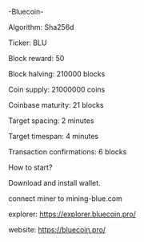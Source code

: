 -Bluecoin-

Algorithm: Sha256d

Ticker: BLU

Block reward: 50

Block halving: 210000 blocks

Coin supply: 21000000 coins

Coinbase maturity: 21 blocks

Target spacing: 2 minutes

Target timespan: 4 minutes

Transaction confirmations: 6 blocks



How to start?

Download and install wallet.

connect miner to mining-blue.com


explorer: https://explorer.bluecoin.pro/


website: https://bluecoin.pro/
